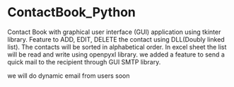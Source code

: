 # ContactBook_Python
Contact Book with graphical user interface (GUI) application using tkinter library.
Feature to ADD, EDIT, DELETE the contact using DLL(Doubly linked list).
The contacts will be sorted in alphabetical order.
In excel sheet the list will be read and write using openpyxl library.
we added a feature to send a quick mail to the recipient through GUI SMTP library.

we will do dynamic email from users soon
